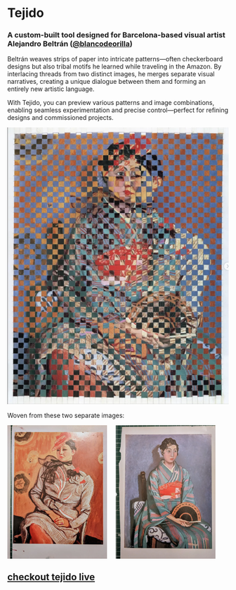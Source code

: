 # Tejido

### A custom-built tool designed for Barcelona-based visual artist Alejandro Beltrán ([@blancodeorilla](https://www.instagram.com/blancodeorilla/))

Beltrán weaves strips of paper into intricate patterns—often checkerboard designs but also tribal motifs he learned while traveling in the Amazon. By interlacing threads from two distinct images, he merges separate visual narratives, creating a unique dialogue between them and forming an entirely new artistic language.

With Tejido, you can preview various patterns and image combinations, enabling seamless experimentation and precise control—perfect for refining designs and commissioned projects.

![Example of Alejandro Beltrán's woven artwork](src/assets/images/example_1.png)

Woven from these two separate images:

<div style="display: flex; gap: 20px;">
  <img src="src/assets/images/source_1.png" alt="first image" width="45%">
  <img src="src/assets/images/source_2.png" alt="second image" width="45%">
</div>

## [checkout tejido live](https://tejido.vercel.app/)
